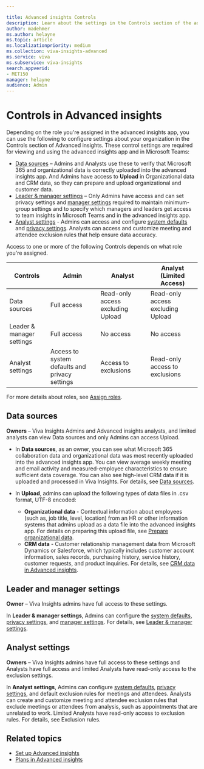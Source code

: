 ```yaml
---

title: Advanced insights Controls
description: Learn about the settings in the Controls section of the advanced insights app with Microsoft Viva Insights, such as data sources, data uploads, system defaults, privacy rules, and other data analyst settings
author: madehmer
ms.author: helayne
ms.topic: article
ms.localizationpriority: medium 
ms.collection: viva-insights-advanced 
ms.service: viva 
ms.subservice: viva-insights 
search.appverid: 
- MET150 
manager: helayne
audience: Admin
---
```


# Controls in Advanced insights

Depending on the role you're assigned in the advanced insights app, you can use the following to configure settings about your organization in the Controls section of Advanced insights. These control settings are required for viewing and using the advanced insights app and in Microsoft Teams:

* [Data sources](#data-sources) – Admins and Analysts use these to verify that Microsoft 365 and organizational data is correctly uploaded into the advanced insights app. And Admins have access to **Upload** in Organizational data and CRM data, so they can prepare and upload organizational and customer data.
* [Leader & manager settings](#leader-and-manager-settings) – Only Admins have access and can set privacy settings and [manager settings](manager-settings.md) required to maintain minimum-group settings and to specify which managers and leaders get access to team insights in Microsoft Teams and in the advanced insights app.
* [Analyst settings](#analyst-settings) - Admins can access and configure [system defaults](system-defaults.md) and [privacy settings](privacy-settings.md). Analysts can access and customize meeting and attendee exclusion rules that help ensure data accuracy.

Access to one or more of the following Controls depends on what role you're assigned.

| Controls | Admin | Analyst | Analyst (Limited Access) |  
|---|---|---|---|
| Data sources | Full access| Read-only access excluding Upload | Read-only access excluding Upload |
| Leader & manager settings  | Full access | No access | No access |
| Analyst settings | Access to system defaults and privacy settings | Access to exclusions | Read-only access to exclusions|

For more details about roles, see [Assign roles](../Setup/Assign-roles-to-wpa-admins.md).

## Data sources

**Owners** – Viva Insights Admins and Advanced insights analysts, and limited analysts can view Data sources and only Admins can access Upload.

* In **Data sources**, as an owner, you can see what Microsoft 365 collaboration data and organizational data was most recently uploaded into the advanced insights app. You can view average weekly meeting and email activity and measured-employee characteristics to ensure sufficient data coverage. You can also see high-level CRM data if it is uploaded and processed in Viva Insights. For details, see [Data sources](data-sourcesv2.md).
* In **Upload**, admins can upload the following types of data files in .csv format, UTF-8 encoded:

  * **Organizational data** - Contextual information about employees (such as, job title, level, location) from an HR or other information systems that admins upload as a data file into the advanced insights app. For details on preparing this upload file, see [Prepare organizational data](../setup/prepare-organizational-data.md).
  * **CRM data** - Customer relationship management data from Microsoft Dynamics or Salesforce, which typically includes customer account information, sales records, purchasing history, service history, customer requests, and product inquiries. For details, see [CRM data in Advanced insights](../setup/crm-data-upload.md).

## Leader and manager settings

**Owner** – Viva Insights admins have full access to these settings.

In **Leader & manager settings**, Admins can configure the [system defaults](system-defaults.md), [privacy settings](privacy-settings.md), and [manager settings](manager-settings.md). For details, see [Leader & manager settings](admin-settings.md).

## Analyst settings

**Owners** – Viva Insights admins have full access to these settings and Analysts have full access and limited Analysts have read-only access to the exclusion settings.

In **Analyst settings**, Admins can configure [system defaults](system-defaults.md), [privacy settings](privacy-settings.md), and default exclusion rules for meetings and attendees. Analysts can create and customize meeting and attendee exclusion rules that exclude meetings or attendees from analysis, such as appointments that are unrelated to work. Limited Analysts have read-only access to exclusion rules. For details, see Exclusion rules.

## Related topics

* [Set up Advanced insights](../setup/set-up-workplace-analytics.md)
* [Plans in Advanced insights](../tutorials/solutionsv2-intro.md)
